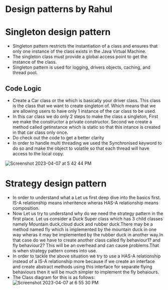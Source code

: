 # Design patterns by Rahul

# Singleton design pattern

* Singleton pattern restricts the instantiation of a class and ensures that only one instance of the class exists in the Java Virtual Machine.
* The singleton class must provide a global access point to get the instance of the class.
* Singleton pattern is used for logging, drivers objects, caching, and thread pool.

## Code Logic ##

* Create a Car class or the which is basically your driver class. This class is the class that we want to create singleton of. Which means that we are allowing users to have only 1 instance of the car class to be used.
* In this car class we do only 2 steps to make the class a singleton, First we make the constructor a private constructor. Second we create a method called getinstance  which is static so that this intance is created in that car class only once. 
* Do check out the code to get a better clarity
* In order to handle multi threading we used the Synchronised keyword to do so and make the object to volatile so that each thread will have access to the local copy.

![Screenshot 2023-04-07 at 5 42 44 PM](https://user-images.githubusercontent.com/22400467/230695928-ca62ad49-e141-4fa1-a123-7db8504c8da1.png)

# Strategy design pattern
* In order to understand what a Let us first deep dive into the basics first. IS-A relationship means inheritence wheras HAS-A relationship means composition.
* Now Let us try to understand why do we need the strategy pattern in the first place. Let us consider a Duck Super class which has 3 child classes namely Mountain duck,cloud duck and rubber duck.There may be a method named fly which is implemented by the mountain duck in one way wheras it may be implemented by the rubber duck in another way.In that case do we have to create another class called fly behaviour1? and fly behaviour2? This will be an overhead and can cause problems.That is when strategy pattern comes into use. 
* In order to tackle the above situation we try to use a HAS-A relationship instead of a IS-A relationship more because if we create an interface and create abstract methods using this interface for separate flying behaviours then it will be much simpler to implement the fly behaiours.
* The Class diagram for this is as follows:
![Screenshot 2023-04-07 at 6 55 30 PM](https://user-images.githubusercontent.com/22400467/230698844-76a58d2a-8d7c-4eb8-a814-d50772b158e6.png)




